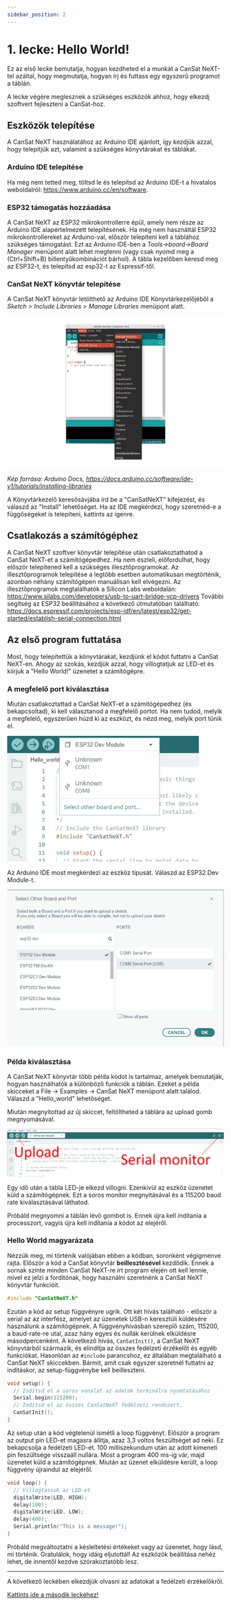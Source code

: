 ```yaml
---
sidebar_position: 2
---
```


# 1. lecke: Hello World!

Ez az első lecke bemutatja, hogyan kezdheted el a munkát a CanSat NeXT-tel azáltal, hogy megmutatja, hogyan írj és futtass egy egyszerű programot a táblán.

A lecke végére meglesznek a szükséges eszközök ahhoz, hogy elkezdj szoftvert fejleszteni a CanSat-hoz.

## Eszközök telepítése

A CanSat NeXT használatához az Arduino IDE ajánlott, így kezdjük azzal, hogy telepítjük azt, valamint a szükséges könyvtárakat és táblákat.

### Arduino IDE telepítése

Ha még nem tetted meg, töltsd le és telepítsd az Arduino IDE-t a hivatalos weboldalról: https://www.arduino.cc/en/software.

### ESP32 támogatás hozzáadása

A CanSat NeXT az ESP32 mikrokontrollerre épül, amely nem része az Arduino IDE alapértelmezett telepítésének. Ha még nem használtál ESP32 mikrokontrollereket az Arduino-val, először telepíteni kell a táblához szükséges támogatást. Ezt az Arduino IDE-ben a *Tools->board->Board Manager* menüpont alatt lehet megtenni (vagy csak nyomd meg a (Ctrl+Shift+B) billentyűkombinációt bárhol). A tábla kezelőben keresd meg az ESP32-t, és telepítsd az esp32-t az Espressif-től.

### CanSat NeXT könyvtár telepítése

A CanSat NeXT könyvtár letölthető az Arduino IDE Könyvtárkezelőjéből a *Sketch > Include Libraries > Manage Libraries* menüpont alatt.

![Új könyvtárak hozzáadása az Arduino IDE-vel.](./../CanSat-software/img/LibraryManager_1.png)

*Kép forrása: Arduino Docs, https://docs.arduino.cc/software/ide-v1/tutorials/installing-libraries*

A Könyvtárkezelő keresősávjába írd be a "CanSatNeXT" kifejezést, és válaszd az "Install" lehetőséget. Ha az IDE megkérdezi, hogy szeretnéd-e a függőségeket is telepíteni, kattints az igenre.

## Csatlakozás a számítógéphez

A CanSat NeXT szoftver könyvtár telepítése után csatlakoztathatod a CanSat NeXT-et a számítógépedhez. Ha nem észleli, előfordulhat, hogy először telepítened kell a szükséges illesztőprogramokat. Az illesztőprogramok telepítése a legtöbb esetben automatikusan megtörténik, azonban néhány számítógépen manuálisan kell elvégezni. Az illesztőprogramok megtalálhatók a Silicon Labs weboldalán: https://www.silabs.com/developers/usb-to-uart-bridge-vcp-drivers
További segítség az ESP32 beállításához a következő útmutatóban található: https://docs.espressif.com/projects/esp-idf/en/latest/esp32/get-started/establish-serial-connection.html

## Az első program futtatása

Most, hogy telepítettük a könyvtárakat, kezdjünk el kódot futtatni a CanSat NeXT-en. Ahogy az szokás, kezdjük azzal, hogy villogtatjuk az LED-et és kiírjuk a "Hello World!" üzenetet a számítógépre.

### A megfelelő port kiválasztása

Miután csatlakoztattad a CanSat NeXT-et a számítógépedhez (és bekapcsoltad), ki kell választanod a megfelelő portot. Ha nem tudod, melyik a megfelelő, egyszerűen húzd ki az eszközt, és nézd meg, melyik port tűnik el.

![A megfelelő tábla kiválasztása.](./img/selection.png)

Az Arduino IDE most megkérdezi az eszköz típusát. Válaszd az ESP32 Dev Module-t.

![A megfelelő tábla típus kiválasztása.](./img/type.png)

### Példa kiválasztása

A CanSat NeXT könyvtár több példa kódot is tartalmaz, amelyek bemutatják, hogyan használhatók a különböző funkciók a táblán. Ezeket a példa skicceket a File -> Examples -> CanSat NeXT menüpont alatt találod. Válaszd a "Hello_world" lehetőséget.

Miután megnyitottad az új skiccet, feltöltheted a táblára az upload gomb megnyomásával.

![Feltöltés.](./img/upload.png)

Egy idő után a tábla LED-je elkezd villogni. Ezenkívül az eszköz üzenetet küld a számítógépnek. Ezt a soros monitor megnyitásával és a 115200 baud rate kiválasztásával láthatod.

Próbáld megnyomni a táblán lévő gombot is. Ennek újra kell indítania a processzort, vagyis újra kell indítania a kódot az elejéről.

### Hello World magyarázata

Nézzük meg, mi történik valójában ebben a kódban, soronként végigmenve rajta. Először a kód a CanSat könyvtár **beillesztésével** kezdődik. Ennek a sornak szinte minden CanSat NeXT-re írt program elején ott kell lennie, mivel ez jelzi a fordítónak, hogy használni szeretnénk a CanSat NeXT könyvtár funkcióit.

```Cpp title="Include CanSat NeXT"
#include "CanSatNeXT.h"
```
Ezután a kód az setup függvényre ugrik. Ott két hívás található - először a serial az az interfész, amelyet az üzenetek USB-n keresztüli küldésére használunk a számítógépnek. A függvényhívásban szereplő szám, 115200, a baud-rate-re utal, azaz hány egyes és nullák kerülnek elküldésre másodpercenként. A következő hívás, `CanSatInit()`, a CanSat NeXT könyvtárból származik, és elindítja az összes fedélzeti érzékelőt és egyéb funkciókat. Hasonlóan az `#include` parancshoz, ez általában megtalálható a CanSat NeXT skiccekben. Bármit, amit csak egyszer szeretnél futtatni az indításkor, az setup-függvénybe kell beilleszteni.

```Cpp title="Setup"
void setup() {
  // Indítsd el a soros vonalat az adatok terminálra nyomtatásához
  Serial.begin(115200);
  // Indítsd el az összes CanSatNeXT fedélzeti rendszert.
  CanSatInit();
}
```

Az setup után a kód végtelenül ismétli a loop függvényt. Először a program az output pin LED-et magasra állítja, azaz 3,3 voltos feszültséget ad neki. Ez bekapcsolja a fedélzeti LED-et. 100 milliszekundum után az adott kimeneti pin feszültsége visszaáll nullára. Most a program 400 ms-ig vár, majd üzenetet küld a számítógépnek. Miután az üzenet elküldésre került, a loop függvény újraindul az elejéről.

```Cpp title="Loop"
void loop() {
  // Villogtassuk az LED-et
  digitalWrite(LED, HIGH);
  delay(100);
  digitalWrite(LED, LOW);
  delay(400);
  Serial.println("This is a message!");
}
```

Próbáld megváltoztatni a késleltetési értékeket vagy az üzenetet, hogy lásd, mi történik. Gratulálok, hogy idáig eljutottál! Az eszközök beállítása nehéz lehet, de innentől kezdve szórakoztatóbb lesz.

---

A következő leckében elkezdjük olvasni az adatokat a fedélzeti érzékelőkről.

[Kattints ide a második leckéhez!](./lesson2)